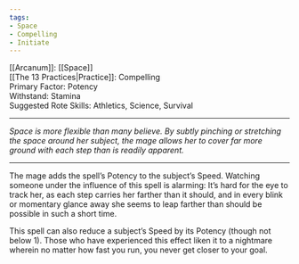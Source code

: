 ```yaml
---
tags:
- Space
- Compelling
- Initiate
---
```


[[Arcanum]]: [[Space]]\
[[The 13 Practices|Practice]]: Compelling\
Primary Factor: Potency\
Withstand: Stamina\
Suggested Rote Skills: Athletics, Science, Survival

---

_Space is more flexible than many believe. By subtly pinching or stretching the space around her subject, the mage allows her to cover far more ground with each step than is readily apparent._

---

The mage adds the spell’s Potency to the subject’s Speed. Watching someone under the influence of this spell is alarming: It’s hard for the eye to track her, as each step carries her farther than it should, and in every blink or momentary glance away she seems to leap farther than should be possible in such a short time.

This spell can also reduce a subject’s Speed by its Potency (though not below 1). Those who have experienced this effect liken it to a nightmare wherein no matter how fast you run, you never get closer to your goal.